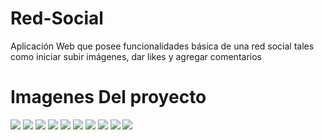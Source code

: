 # Red-Social
Aplicación Web que posee funcionalidades básica de una red social tales como iniciar subir imágenes, dar likes y agregar comentarios


# Imagenes Del proyecto

![](fotos/home1.png)
![](fotos/home2.png)
![](fotos/profile.png)
![](fotos/show%20another%20profile.png)
![](fotos/Show%20Post.png)
![](fotos/create%20a%20post.png)
![](fotos/lista%20de%20seguidores.png)
![](fotos/Lista%20de%20sguidos.png)
![](fotos/search%20a%20profile.png)
![](fotos/Show%20Comment.png)





